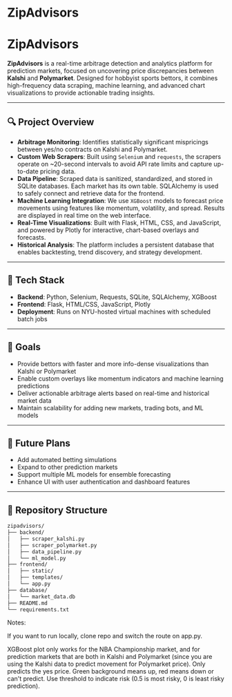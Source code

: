 # ZipAdvisors

# ZipAdvisors

**ZipAdvisors** is a real-time arbitrage detection and analytics platform for prediction markets, focused on uncovering price discrepancies between **Kalshi** and **Polymarket**. Designed for hobbyist sports bettors, it combines high-frequency data scraping, machine learning, and advanced chart visualizations to provide actionable trading insights.

---

## 🔍 Project Overview

- **Arbitrage Monitoring**: Identifies statistically significant mispricings between yes/no contracts on Kalshi and Polymarket.
- **Custom Web Scrapers**: Built using `Selenium` and `requests`, the scrapers operate on ~20-second intervals to avoid API rate limits and capture up-to-date pricing data.
- **Data Pipeline**: Scraped data is sanitized, standardized, and stored in SQLite databases. Each market has its own table. SQLAlchemy is used to safely connect and retrieve data for the frontend.
- **Machine Learning Integration**: We use `XGBoost` models to forecast price movements using features like momentum, volatility, and spread. Results are displayed in real time on the web interface.
- **Real-Time Visualizations**: Built with Flask, HTML, CSS, and JavaScript, and powered by Plotly for interactive, chart-based overlays and forecasts.
- **Historical Analysis**: The platform includes a persistent database that enables backtesting, trend discovery, and strategy development.

---

## 🧰 Tech Stack

- **Backend**: Python, Selenium, Requests, SQLite, SQLAlchemy, XGBoost
- **Frontend**: Flask, HTML/CSS, JavaScript, Plotly
- **Deployment**: Runs on NYU-hosted virtual machines with scheduled batch jobs

---

## 🎯 Goals

- Provide bettors with faster and more info-dense visualizations than Kalshi or Polymarket
- Enable custom overlays like momentum indicators and machine learning predictions
- Deliver actionable arbitrage alerts based on real-time and historical market data
- Maintain scalability for adding new markets, trading bots, and ML models

---

## 🚀 Future Plans

- Add automated betting simulations
- Expand to other prediction markets
- Support multiple ML models for ensemble forecasting
- Enhance UI with user authentication and dashboard features

---

## 📂 Repository Structure

```bash
zipadvisors/
├── backend/
│   ├── scraper_kalshi.py
│   ├── scraper_polymarket.py
│   ├── data_pipeline.py
│   └── ml_model.py
├── frontend/
│   ├── static/
│   ├── templates/
│   └── app.py
├── database/
│   └── market_data.db
├── README.md
└── requirements.txt
```



Notes:

If you want to run locally, clone repo and switch the route on app.py. 

XGBoost plot only works for the NBA Championship market, and for prediction markets that are both in Kalshi and Polymarket (since you are using the Kalshi data to predict movement for Polymarket price). Only predicts the yes price. Green background means up, red means down or can't predict. Use threshold to indicate risk (0.5 is most risky, 0 is least risky prediction). 
